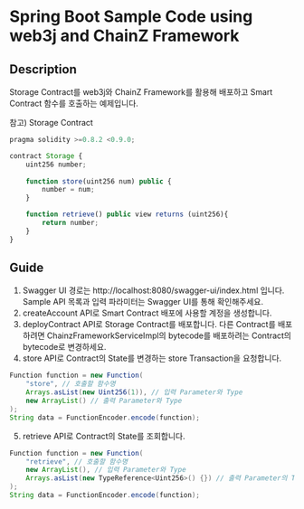 # Spring Boot Sample Code using web3j and ChainZ Framework

## Description
Storage Contract를 web3j와 ChainZ Framework를 활용해 배포하고 Smart Contract 함수를 호출하는 예제입니다.

참고) Storage Contract
```javascript
pragma solidity >=0.8.2 <0.9.0;

contract Storage {
    uint256 number;
    
    function store(uint256 num) public {
        number = num;
    }

    function retrieve() public view returns (uint256){
        return number;
    }
}
```
## Guide
1. Swagger UI 경로는 http://localhost:8080/swagger-ui/index.html 입니다. Sample API 목록과 입력 파라미터는 Swagger UI를 통해 확인해주세요.
2. createAccount API로 Smart Contract 배포에 사용할 계정을 생성합니다.
3. deployContract API로 Storage Contract를 배포합니다. 다른 Contract를 배포하려면 ChainzFrameworkServiceImpl의 bytecode를 배포하려는 Contract의 bytecode로 변경하세요. 
4. store API로 Contract의 State를 변경하는 store Transaction을 요청합니다.
```java
Function function = new Function(
    "store", // 호출할 함수명
    Arrays.asList(new Uint256(1)), // 입력 Parameter와 Type
    new ArrayList() // 출력 Parameter와 Type
);
String data = FunctionEncoder.encode(function);
```
5. retrieve API로 Contract의 State를 조회합니다.
```java
Function function = new Function(
    "retrieve", // 호출할 함수명
    new ArrayList(), // 입력 Parameter와 Type
    Arrays.asList(new TypeReference<Uint256>() {}) // 출력 Parameter의 Type
);
String data = FunctionEncoder.encode(function);
```
